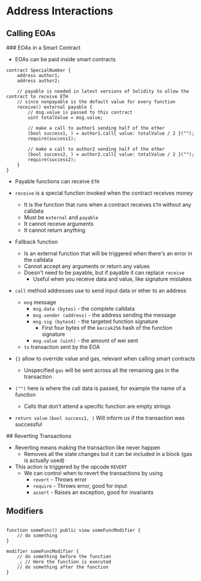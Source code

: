 # Address Interactions

## Calling EOAs

### EOAs in a Smart Contract

-   EOAs can be paid inside smart contracts

```Solidity
contract SpecialNumber {
    address author1;
    address author2;

    // payable is needed in latest versions of Solidity to allow the contract to receive ETH
    // since nonpayable is the default value for every function
    receive() external payable {
        // msg.value is passed to this contract
        uint totalValue = msg.value;

        // make a call to author1 sending half of the ether
        (bool success1, ) = author1.call{ value: totalValue / 2 }("");
        require(success1);

        // make a call to author2 sending half of the ether
        (bool success2, ) = author2.call{ value: totalValue / 2 }("");
        require(success2);
    }
}
```

-   Payable functions can receive `ETH`
-   `receive` is a special function invoked when the contract receives money

    -   It is the function that runs when a contract receives `ETH` without any calldata
    -   Must be `external` and `payable`
    -   It cannot receive arguments
    -   It cannot return anything

-   Fallback function
    -   Is an external function that will be triggered when there's an error in the calldata
    -   Cannot accept any arguments or return any values
    -   Doesn't need to be payable, but if payable it can replace `receive`
        -   Useful when you receive data and value, like signature mistakes
-   `call` method addresses use to send input data or ether to an address
    -   `msg` message
        -   `msg.data (bytes)` - the complete calldata
        -   `msg.sender (address)` - the address sending the message
        -   `msg.sig (bytes4)` - the targeted function signature
            -   First four bytes of the `keccak256` hash of the function signature
        -   `msg.value (uint)` - the amount of wei sent
    -   `tx` transaction sent by the EOA
-   `{}` allow to override value and gas, relevant when calling smart contracts
    -   Unspecified `gas` will be sent across all the remaining gas in the transaction
-   `("")` here is where the call data is passed, for example the name of a function
    -   Calls that don’t attend a specific function are empty strings
-   `return value` `(bool success1, )` Will inform us if the transaction was successful

## Reverting Transactions

-   Reverting means making the transaction like never happen
    -   Removes all the state changes but it can be included in a block (gas is actually used)
-   This action is triggered by the opcode `REVERT`
    -   We can control when to revert the transactions by using
        -   `revert` - Throws error
        -   `require` - Throws error, good for input
        -   `assert` - Raises an exception, good for invariants 

## Modifiers

```Solidity

function someFunc() public view someFuncModifier {
    // do something
}

modifier someFuncModifier {
    // do something before the function
    _; // Here the function is executed
    // do something after the function
}
```
